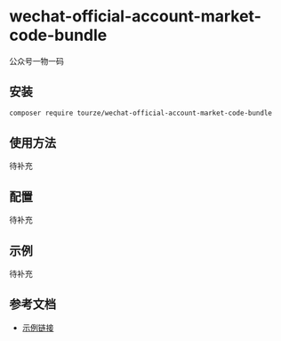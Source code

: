 # wechat-official-account-market-code-bundle

公众号一物一码

## 安装

```bash
composer require tourze/wechat-official-account-market-code-bundle
```

## 使用方法

待补充

## 配置

待补充

## 示例

待补充

## 参考文档

- [示例链接](https://example.com)

